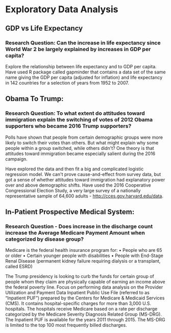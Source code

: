 # Exploratory Data Analysis

## GDP vs Life Expectancy

### Research Question: Can the increase in life expectancy since World War 2 be largely explained by increases in GDP per capita?

Explore the relationship between life expectancy and to GDP per capita. Have used R package called gapminder that contains a data set of the same name giving the GDP per capita (adjusted for inflation) and life expectancy in 142 countries for a selection of years from 1952 to 2007. 

## Obama To Trump:

### Research Question: To what extent do attitudes toward immigration explain the switching of votes of 2012 Obama supporters who became 2016 Trump supporters?
Polls have shown that people from certain demographic groups were more likely to switch their votes than others. But what might explain why some people within a group switched, while others didn't? One theory is that attitudes toward immigration became especially salient during the 2016 campaign. 

Have explored the data and then fit a big and complicated logistic regression model. We can't prove cause-and-effect from survey data, but got a sense of whether attitudes toward immigration had explanatory power over and above demographic shifts. Have used the 2016 Cooperative Congressional Election Study, a very large survey of a nationally representative sample of 64,600 adults - http://cces.gov.harvard.edu/data.

## In-Patient Prospective Medical System:

### Research Question - Does increase in the discharge count increase the Average Medicare Payment Amount when categorized by disease group?

Medicare is the federal health insurance program for:
• People who are 65 or older
• Certain younger people with disabilities
• People with End-Stage Renal Disease (permanent kidney failure requiring dialysis or a transplant, called ESRD)

The Trump presidency is looking to curb the funds for certain group of people whom they claim are physically capable of earning an income above the federal poverty line. Focus on performing data analysis on the Provider Utilization and Payment Data Inpatient Public Use File (referred to as “Inpatient PUF”) prepared by the Centers for Medicare & Medicaid Services (CMS). It contains hospital-specific charges for more than 3,000 U.S. hospitals. The hospitals receive Medicare based on a rate per discharge categorized by the Medicare Severity Diagnosis Related Group (MS-DRG). The Inpatient PUF is available for the years 2011 through 2015. The MS-DRG is limited to the top 100 most frequently billed discharges.

